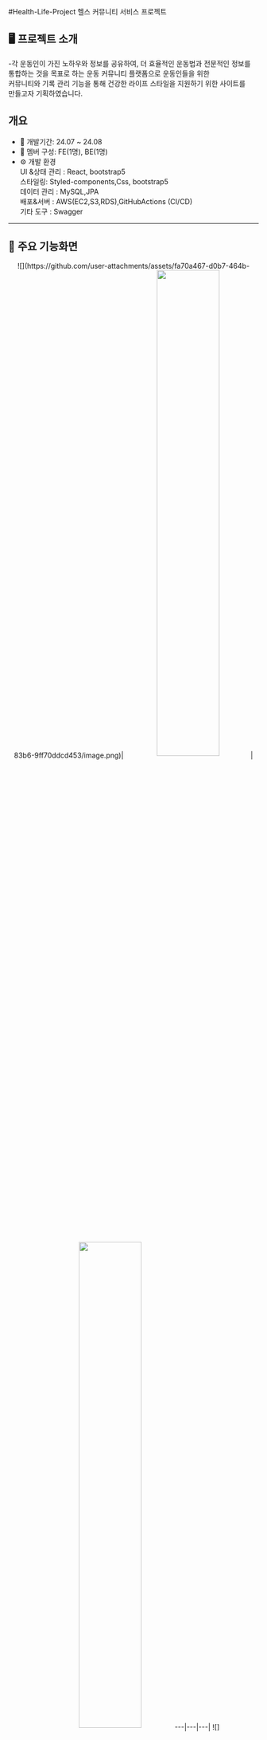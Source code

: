 #Health-Life-Project
헬스 커뮤니티 서비스 프로젝트

## 🖥️ 프로젝트 소개
-각 운동인이 가진 노하우와 정보를 공유하여, 더 효율적인 운동법과 전문적인 정보를 <br>통합하는 것을 목표로 하는 운동 커뮤니티 플랫폼으로 운동인들을 위한<br> 커뮤니티와 기록 관리 기능을 통해 건강한 라이프 스타일을 지원하기 위한 사이트를 <br>만들고자 기획하였습니다.
<br>
## 개요
- 📅 개발기간: 24.07 ~ 24.08
- 👥 멤버 구성: FE(1명), BE(1명)
- ⚙️ 개발 환경 <br>
  UI &상태 관리 : React, bootstrap5<br>
  스타일링: Styled-components,Css, bootstrap5<br>
  데이터 관리 : MySQL,JPA<br>
  배포&서버 : AWS(EC2,S3,RDS),GitHubActions (CI/CD)<br>
  기타 도구 : Swagger
---
## 📍 주요 기능화면
<p align="center">
![](https://github.com/user-attachments/assets/fa70a467-d0b7-464b-83b6-9ff70ddcd453/image.png)|
<img src='https://github.com/user-attachments/assets/b4b5e82a-57ad-49ef-ae5e-3c57459ba473'
  width="50%"  align="center">|
<img src='https://github.com/user-attachments/assets/3650949e-86e1-4bd4-bcaa-8c40d992caee'width="50%"  align="center">
---|---|---|
![]<img src='https://github.com/user-attachments/assets/9e4365b8-8519-4e91-af06-e5027e56b16e'width="50%"  align="center">|
<img src='https://github.com/user-attachments/assets/f69acf7f-f735-4405-aee1-804c0bdabf5b'width="50%"  align="center">|
<img src='https://github.com/user-attachments/assets/9c9b7919-69e5-4bf8-bfc6-7e905bd9485e'width="50%" align="center">
---|---|---|
![]<img src='https://github.com/user-attachments/assets/c21c00e8-33ca-4aae-bff5-90f83e4cc5e5'width="50%" align="center">|
<img src='https://github.com/user-attachments/assets/2be688c3-5ad1-426b-8e66-ac718cee482f'width="50%" align="center">|
<img src='https://github.com/user-attachments/assets/462e976e-d249-4b11-98c4-77898447ae13'width="50%" align="center"> 
---|---|---|
</p>
